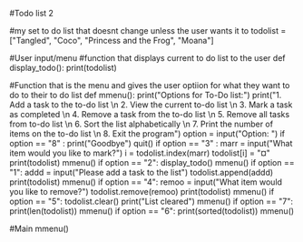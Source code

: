 #Todo list 2 



#my set to do list that doesnt change unless the user wants it to 
todolist = ["Tangled",  "Coco", "Princess and the Frog", "Moana"]

#User input/menu 
#function that displays current to do list to the user 
def display_todo():
    print(todolist)

#Function that is the menu and gives the user optiion for what they want to do to their to do list
def mmenu():
    print("Options for To-Do list:")
    print("1. Add a task to the to-do list \n 2. View the current to-do list \n 3. Mark a task as completed \n 4. Remove a task from the to-do list \n 5. Remove all tasks from to-do list \n 6. Sort the list alphabetically \n 7. Print the number of items on the to-do list \n 8. Exit the program")
    option = input("Option: ")
    if option == "8" :
        print("Goodbye")
        quit()
    if option == "3" :
        marr = input("What item would you like to mark?")
        i = todolist.index(marr)
        todolist[i] = "¤"
        print(todolist)
        mmenu()
    if option == "2":
        display_todo()
        mmenu()
    if option == "1":
        addd = input("Please add a task to the list")
        todolist.append(addd)
        print(todolist)
        mmenu()
    if option == "4":
        remoo = input("What item would you like to remove?")
        todolist.remove(remoo)
        print(todolist)
        mmenu()
    if option == "5":
        todolist.clear()
        print("List cleared")
        mmenu()
    if option == "7":
        print(len(todolist))
        mmenu()
    if option == "6":
        print(sorted(todolist))
        mmenu()




        
#Main
mmenu()
